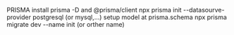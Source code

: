 PRISMA
install prisma -D and @prisma/client
npx prisma init --datasourve-provider postgresql (or mysql,...)
setup model at prisma.schema
npx prisma migrate dev --name init (or orther name)